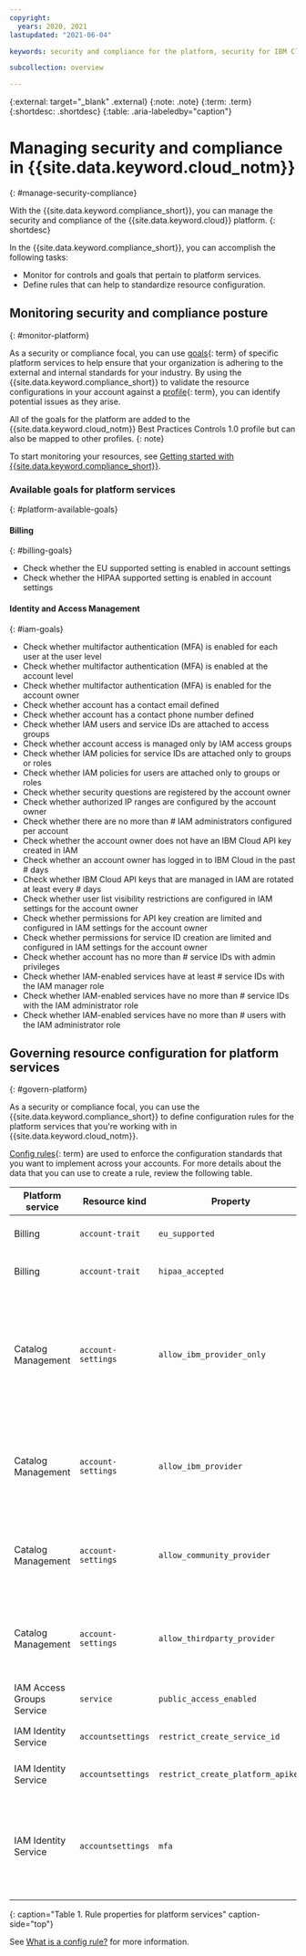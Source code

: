 ```yaml
---
copyright:
  years: 2020, 2021
lastupdated: "2021-06-04"

keywords: security and compliance for the platform, security for IBM Cloud, compliance for IBM Cloud, goals, config rules, rules, posture

subcollection: overview

---
```


{:external: target="_blank" .external}
{:note: .note}
{:term: .term}
{:shortdesc: .shortdesc}
{:table: .aria-labeledby="caption"}


# Managing security and compliance in {{site.data.keyword.cloud_notm}}
{: #manage-security-compliance}

With the {{site.data.keyword.compliance_short}}, you can manage the security and compliance of the {{site.data.keyword.cloud}} platform.
{: shortdesc}

In the {{site.data.keyword.compliance_short}}, you can accomplish the following tasks:

* Monitor for controls and goals that pertain to platform services.
* Define rules that can help to standardize resource configuration.

## Monitoring security and compliance posture
{: #monitor-platform}

As a security or compliance focal, you can use [goals](#x2117978){: term} of specific platform services to help ensure that your organization is adhering to the external and internal standards for your industry. By using the {{site.data.keyword.compliance_short}} to validate the resource configurations in your account against a [profile](#x2034950){: term}, you can identify potential issues as they arise.

All of the goals for the platform are added to the {{site.data.keyword.cloud_notm}} Best Practices Controls 1.0 profile but can also be mapped to other profiles.
{: note}

To start monitoring your resources, see [Getting started with {{site.data.keyword.compliance_short}}](/docs/security-compliance?topic-security-compliance-getting-started).

### Available goals for platform services
{: #platform-available-goals}


#### Billing
{: #billing-goals}

* Check whether the EU supported setting is enabled in account settings
* Check whether the HIPAA supported setting is enabled in account settings

#### Identity and Access Management
{: #iam-goals}

* Check whether multifactor authentication (MFA) is enabled for each user at the user level
* Check whether multifactor authentication (MFA) is enabled at the account level
* Check whether multifactor authentication (MFA) is enabled for the account owner
* Check whether account has a contact email defined
* Check whether account has a contact phone number defined
* Check whether IAM users and service IDs are attached to access groups
* Check whether account access is managed only by IAM access groups
* Check whether IAM policies for service IDs are attached only to groups or roles
* Check whether IAM policies for users are attached only to groups or roles
* Check whether security questions are registered by the account owner
* Check whether authorized IP ranges are configured by the account owner
* Check whether there are no more than # IAM administrators configured per account
* Check whether the account owner does not have an IBM Cloud API key created in IAM
* Check whether an account owner has logged in to IBM Cloud in the past # days
* Check whether IBM Cloud API keys that are managed in IAM are rotated at least every # days
* Check whether user list visibility restrictions are configured in IAM settings for the account owner
* Check whether permissions for API key creation are limited and configured in IAM settings for the account owner
* Check whether permissions for service ID creation are limited and configured in IAM settings for the account owner
* Check whether account has no more than # service IDs with admin privileges
* Check whether IAM-enabled services have at least # service IDs with the IAM manager role
* Check whether IAM-enabled services have no more than # service IDs with the IAM administrator role
* Check whether IAM-enabled services have no more than # users with the IAM administrator role



## Governing resource configuration for platform services
{: #govern-platform}

As a security or compliance focal, you can use the {{site.data.keyword.compliance_short}} to define configuration rules for the platform services that you're working with in {{site.data.keyword.cloud_notm}}. 

[Config rules](#x3084914){: term} are used to enforce the configuration standards that you want to implement across your accounts. For more details about the data that you can use to create a rule, review the following table.

| Platform service | Resource kind | Property | Operator type | Value | Description |
|---------------|---------------|----------|---------------|-------|-------------|
| Billing | `account-trait` | `eu_supported` | Boolean | - | Indicates whether the account has the `eu_supported` flag enabled. |
| Billing | `account-trait` | `hipaa_accepted` | Boolean | - | Indicates whether the account has the `hipaa_accepted` flag enabled. |
| Catalog Management | `account-settings` | `allow_ibm_provider_only` | Boolean | - | Indicates whether users are restricted to installing only software provided by {{site.data.keyword.IBM_notm}} from the {{site.data.keyword.cloud_notm}} catalog. Set catalog management filters to comply with this rule. This rule cannot be combined with other provider rules. |
| Catalog Management | `account-settings` | `allow_ibm_provider` | Boolean | - | Indicates whether users can install software provided by {{site.data.keyword.IBM_notm}} software from the {{site.data.keyword.cloud_notm}} catalog. Set catalog management filters to comply with this rule. |
| Catalog Management | `account-settings` | `allow_community_provider` | Boolean | - | Indicates whether users can install community-provided software from the {{site.data.keyword.cloud_notm}} catalog.  Set catalog management filters to comply with this rule. |
| Catalog Management | `account-settings` | `allow_thirdparty_provider` | Boolean | - | Indicates whether users can install third-party software from the {{site.data.keyword.cloud_notm}} catalog. Set catalog management filters to comply with this rule. |
| IAM Access Groups Service | `service` | `public_access_enabled` | Boolean | - | A boolean indicating whether the public access feature is enabled. |
| IAM Identity Service | `accountsettings` | `restrict_create_service_id` | Boolean | - | Indicates whether the restriction on service ID creation is enabled. |
| IAM Identity Service | `accountsettings` | `restrict_create_platform_apikey` | Boolean | - | Indicates whether the restriction on platform API key creation is enabled. |
| IAM Identity Service | `accountsettings` | `mfa` | String | Options include: `NONE`, `TOTP`, `TOTP4ALL`, `LEVEL1`, `LEVEL2`, and `LEVEL3`. | Indicates the level of MFA that is required. |
{: caption="Table 1. Rule properties for platform services" caption-side="top"}

See [What is a config rule?](/docs/security-compliance?topic=security-compliance-what-is-rule) for more information. 
